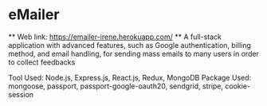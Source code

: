 # eMailer 

** Web link: https://emailer-irene.herokuapp.com/ **
A full-stack application with advanced features, such as Google authentication, billing method, and email handling, for
sending mass emails to many users in order to collect feedbacks

Tool Used: Node.js, Express.js, React.js, Redux, MongoDB
Package Used: mongoose, passport, passport-google-oauth20, sendgrid, stripe, cookie-session

